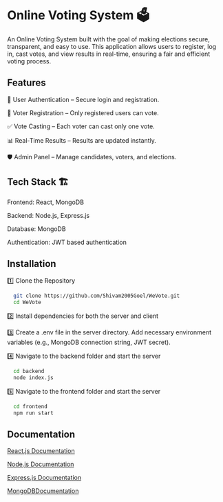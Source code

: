 
# Online Voting System 🗳️ 

An Online Voting System built with the goal of making elections secure, transparent, and easy to use. This application allows users to register, log in, cast votes, and view results in real-time, ensuring a fair and efficient voting process.




## Features

🔐 User Authentication – Secure login and registration.

📝 Voter Registration – Only registered users can vote.

✅ Vote Casting – Each voter can cast only one vote.

📊 Real-Time Results – Results are updated instantly.

🛡 Admin Panel – Manage candidates, voters, and elections.

## Tech Stack 🏗️

Frontend: React, MongoDB

Backend: Node.js, Express.js

Database: MongoDB

Authentication: JWT based authentication


## Installation

1️⃣ Clone the Repository

```bash
  git clone https://github.com/Shivam2005Goel/WeVote.git
  cd WeVote
```
2️⃣ Install dependencies for both the server and client

3️⃣ Create a .env file in the server directory. Add necessary environment variables (e.g., MongoDB connection string, JWT secret).

4️⃣ Navigate to the backend folder and start the server
```bash
  cd backend
  node index.js
```

5️⃣ Navigate to the frontend folder and start the server
```bash
  cd frontend
  npm run start
```
    
## Documentation

[React.js Documentation](https://react.dev/learn)

[Node.js  Documentation](https://nodejs.org/docs/latest/api/)

[Express.js  Documentation](https://expressjs.com/)

[MongoDBDocumentation](https://www.mongodb.com/docs/)






